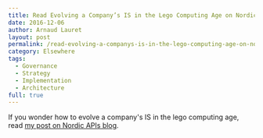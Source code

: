 ```yaml
---
title: Read Evolving a Company’s IS in the Lego Computing Age on Nordic APIs blog
date: 2016-12-06
author: Arnaud Lauret
layout: post
permalink: /read-evolving-a-companys-is-in-the-lego-computing-age-on-nordic-apis-blog/
category: Elsewhere
tags:
  - Governance
  - Strategy
  - Implementation
  - Architecture
full: true
---
```

If you wonder how to evolve a company's IS in the lego computing age, read [my post on Nordic APIs blog](http://nordicapis.com/evolving-companys-lego-computing-age-choose-brick-product/).